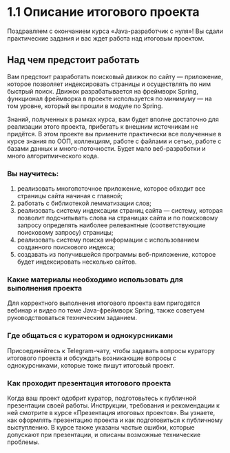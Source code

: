 
# **1.1 Описание итогового проекта**

Поздравляем с окончанием курса «Java-разработчик c нуля»! Вы сдали практические задания и вас ждет работа над
итоговым проектом.



## **Над чем предстоит работать**

Вам предстоит разработать поисковый движок по сайту — приложение, которое позволяет индексировать страницы и 
осуществлять по ним быстрый поиск. Движок разрабатывается на фреймворк Spring, функционал фреймворка в проекте
используется по минимуму — на том уровне, который вы прошли в модуле по Spring.

Знаний, полученных в рамках курса, вам будет вполне достаточно для реализации этого проекта, прибегать к внешним
источникам не придётся. В этом проекте вы примените практически все полученные в курсе знания по ООП, коллекциям,
работе с файлами и сетью, работе с базами данных и много-поточности. Будет мало веб-разработки и много алгоритмического
кода. 


### **Вы научитесь:**

1. реализовать многопоточное приложение, которое обходит все страницы сайта начиная с главной;
2. работать с библиотекой лемматизации слов;
3. реализовать систему индексации страниц сайта — систему, которая позволит подсчитывать слова на страницах сайта и по поисковому запросу определять наиболее релевантные (соответствующие поисковому запросу) страницы;
4. реализовать систему поиска информации с использованием созданного поискового индекса;
5. создавать из получившейся программы веб-приложение, которое будет индексировать несколько сайтов. 


### **Какие материалы необходимо использовать для выполнения проекта** 

Для корректного выполнения итогового проекта вам пригодятся вебинар и видео по теме Java-фреймворк Spring, также 
советуем руководствоваться техническим заданием. 


### **Где общаться с куратором и однокурсниками**

Присоединяйтесь к Telegram-чату, чтобы задавать вопросы куратору итогового проекта и обсуждать возникающие вопросы 
с однокурсниками, которые тоже пишут итоговый проект.


### **Как проходит презентация итогового проекта**

Когда ваш проект одобрит куратор, подготовьтесь к публичной презентации своей работы. Инструкции, требования и 
рекомендации к ней смотрите в курсе «Презентация итоговых проектов». Вы узнаете, как оформлять презентацию проекта 
и как подготовиться к публичному выступлению. В курсе также указаны частые ошибки, которые допускают при презентации,
и описаны возможные технические проблемы.
